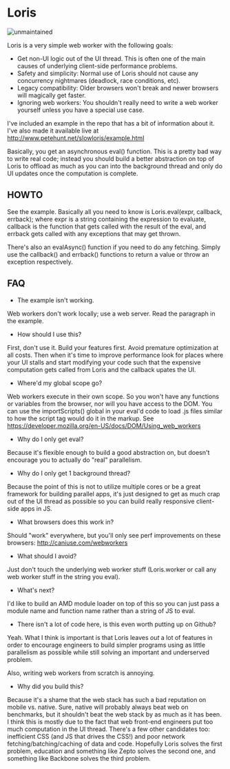 Loris
=====

![unmaintained](http://img.shields.io/badge/status-unmaintained-red.png)

Loris is a very simple web worker with the following goals:

  + Get non-UI logic out of the UI thread. This is often one of the main causes of underlying client-side performance problems.
  + Safety and simplicity: Normal use of Loris should not cause any concurrency nightmares (deadlock, race conditions, etc).
  + Legacy compatibility: Older browsers won't break and newer browsers will magically get faster.
  + Ignoring web workers: You shouldn't really need to write a web worker yourself unless you have a special use case.

I've included an example in the repo that has a bit of information about it. I've also made it available live at
http://www.petehunt.net/slowloris/example.html

Basically, you get an asynchronous eval() function. This is a pretty bad way to write real code; instead you should build a
better abstraction on top of Loris to offload as much as you can into the background thread and only do UI updates once
the computation is complete.

HOWTO
-----

See the example. Basically all you need to know is Loris.eval(expr, callback, errback); where expr is a string containing
the expression to evaluate, callback is the function that gets called with the result of the eval, and errback gets called
with any exceptions that may get thrown.

There's also an evalAsync() function if you need to do any fetching. Simply use the callback() and errback() functions to
return a value or throw an exception respectively.

FAQ
---

  + The example isn't working.

Web workers don't work locally; use a web server. Read the paragraph in the example.

  + How should I use this?

First, don't use it. Build your features first. Avoid premature optimization at all costs. Then when it's time to improve
performance look for places where your UI stalls and start modifying your code such that the expensive computation gets
called from Loris and the callback upates the UI.

  + Where'd my global scope go?

Web workers execute in their own scope. So you won't have any functions or variables from the browser, nor will you have
access to the DOM. You can use the importScripts() global in your eval'd code to load .js files similar to how the script
tag would do it in the markup. See https://developer.mozilla.org/en-US/docs/DOM/Using_web_workers

  + Why do I only get eval?

Because it's flexible enough to build a good abstraction on, but doesn't encourage you to actually do "real" parallelism.

  + Why do I only get 1 background thread?

Because the point of this is not to utilize multiple cores or be a great framework for building parallel apps, it's just
designed to get as much crap out of the UI thread as possible so you can build really responsive client-side apps in JS.

  + What browsers does this work in?

Should "work" everywhere, but you'll only see perf improvements on these browsers: http://caniuse.com/webworkers

  + What should I avoid?

Just don't touch the underlying web worker stuff (Loris.worker or call any web worker stuff in the string you eval).

  + What's next?

I'd like to build an AMD module loader on top of this so you can just pass a module name and function name rather than a
string of JS to eval.

  + There isn't a lot of code here, is this even worth putting up on Github?

Yeah. What I think is important is that Loris leaves *out* a lot of features in order to encourage engineers to build
simpler programs using as little parallelism as possible while still solving an important and underserved problem.

Also, writing web workers from scratch is annoying.

  + Why did you build this?

Because it's a shame that the web stack has such a bad reputation on mobile vs. native. Sure, native will probably always
beat web on benchmarks, but it shouldn't beat the web stack by as much as it has been. I think this is mostly due to
the fact that web front-end engineers put too much computation in the UI thread. There's a few other candidates too:
inefficient CSS (and JS that drives the CSS!) and poor network fetching/batching/caching of data and code. Hopefully
Loris solves the first problem, education and something like Zepto solves the second one, and something like Backbone
solves the third problem.
